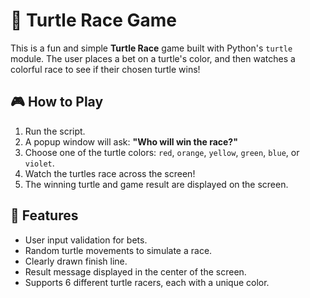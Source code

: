 # 🐢 Turtle Race Game

This is a fun and simple **Turtle Race** game built with Python's `turtle` module. 
The user places a bet on a turtle's color, and then watches a colorful race to see 
if their chosen turtle wins!

## 🎮 How to Play

1. Run the script.
2. A popup window will ask: **"Who will win the race?"**
3. Choose one of the turtle colors: `red`, `orange`, `yellow`, `green`, `blue`, or `violet`.
4. Watch the turtles race across the screen!
5. The winning turtle and game result are displayed on the screen.

## 🧠 Features

- User input validation for bets.
- Random turtle movements to simulate a race.
- Clearly drawn finish line.
- Result message displayed in the center of the screen.
- Supports 6 different turtle racers, each with a unique color.